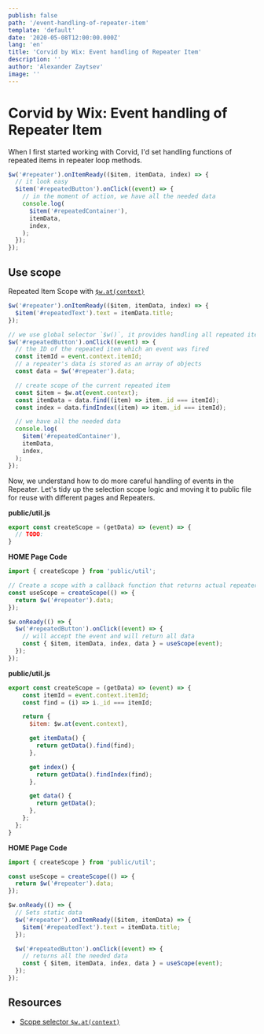 ```yaml
---
publish: false
path: '/event-handling-of-repeater-item'
template: 'default'
date: '2020-05-08T12:00:00.000Z'
lang: 'en'
title: 'Corvid by Wix: Event handling of Repeater Item'
description: ''
author: 'Alexander Zaytsev'
image: ''
---
```


# Corvid by Wix: Event handling of Repeater Item

When I first started working with Corvid, I'd set handling functions of repeated items in repeater loop methods.

```js
$w('#repeater').onItemReady(($item, itemData, index) => {
  // it look easy
  $item('#repeatedButton').onClick((event) => {
    // in the moment of action, we have all the needed data
    console.log(
      $item('#repeatedContainer'),
      itemData,
      index,
    );
  });
});
```

## Use scope

Repeated Item Scope with [`$w.at(context)`](https://www.wix.com/corvid/reference/$w.html#at)

```js
$w('#repeater').onItemReady(($item, itemData, index) => {
  $item('#repeatedText').text = itemData.title;
});

// we use global selector `$w()`, it provides handling all repeated items.
$w('#repeatedButton').onClick((event) => {
  // the ID of the repeated item which an event was fired
  const itemId = event.context.itemId;
  // a repeater's data is stored as an array of objects
  const data = $w('#repeater').data;

  // create scope of the current repeated item
  const $item = $w.at(event.context);
  const itemData = data.find((item) => item._id === itemId);
  const index = data.findIndex((item) => item._id === itemId);

  // we have all the needed data
  console.log(
    $item('#repeatedContainer'),
    itemData,
    index,
  );
});
```

Now, we understand how to do more careful handling of events in the Repeater. Let's tidy up the selection scope logic and moving it to public file for reuse with different pages and Repeaters.

**public/util.js**
```js
export const createScope = (getData) => (event) => {
  // TODO:
}
```
**HOME Page Code**
```js
import { createScope } from 'public/util';

// Create a scope with a callback function that returns actual repeater data.
const useScope = createScope(() => {
  return $w('#repeater').data;
});

$w.onReady(() => {
  $w('#repeatedButton').onClick((event) => {
    // will accept the event and will return all data
    const { $item, itemData, index, data } = useScope(event);
  });
});
```

**public/util.js**
```js
export const createScope = (getData) => (event) => {
    const itemId = event.context.itemId;
    const find = (i) => i._id === itemId;

    return {
      $item: $w.at(event.context),

      get itemData() {
        return getData().find(find);
      },

      get index() {
        return getData().findIndex(find);
      },

      get data() {
        return getData();
      },
    };
  };
}
```

**HOME Page Code**
```js
import { createScope } from 'public/util';

const useScope = createScope(() => {
  return $w('#repeater').data;
});

$w.onReady(() => {
  // Sets static data
  $w('#repeater').onItemReady(($item, itemData) => {
    $item('#repeatedText').text = itemData.title;
  });

  $w('#repeatedButton').onClick((event) => {
    // returns all the needed data
    const { $item, itemData, index, data } = useScope(event);
  });
});
```

## Resources

- [Scope selector `$w.at(context)`](https://www.wix.com/corvid/reference/$w.html#at)
